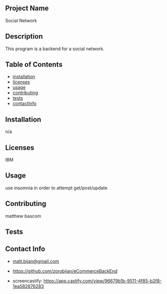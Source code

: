 ## Project Name
Social Network
## Description
This program is a backend for a social network.

## Table of Contents
* [installation](#installation)
* [licenses](#licenses)
* [usage](#usage)
* [contributing](#contributing)
* [tests](#tests)
* [contactInfo](#contactInfo)

## Installation

n/a

## Licenses
IBM

## Usage

use insomnia in order to attempt get/post/update

## Contributing

matthew bascom

## Tests



## Contact Info

* matt.bijan@gmail.com

* https://github.com/zorobijan/eCommerceBackEnd

* screencastify: https://app.castify.com/view/96679b1b-9511-4f85-b2f8-1ea582676283